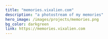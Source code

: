 ```yaml
---
title: "memories.vixalien.com"
description: "a photostream of my memories"
hero_image: /images/projects/memories.png
bg_color: darkgreen
link: https://memories.vixalien.com
---
```

